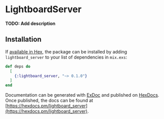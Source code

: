 # LightboardServer

**TODO: Add description**

## Installation

If [available in Hex](https://hex.pm/docs/publish), the package can be installed
by adding `lightboard_server` to your list of dependencies in `mix.exs`:

```elixir
def deps do
  [
    {:lightboard_server, "~> 0.1.0"}
  ]
end
```

Documentation can be generated with [ExDoc](https://github.com/elixir-lang/ex_doc)
and published on [HexDocs](https://hexdocs.pm). Once published, the docs can
be found at [https://hexdocs.pm/lightboard_server](https://hexdocs.pm/lightboard_server).

